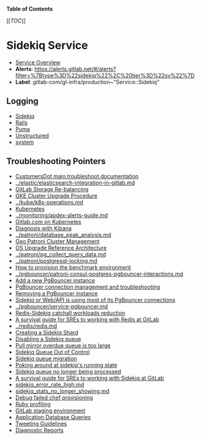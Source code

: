 <!-- MARKER: do not edit this section directly. Edit services/service-catalog.yml then run scripts/generate-docs -->

**Table of Contents**

[[_TOC_]]

# Sidekiq Service

* [Service Overview](https://dashboards.gitlab.net/d/sidekiq-main/sidekiq-overview)
* **Alerts**: <https://alerts.gitlab.net/#/alerts?filter=%7Btype%3D%22sidekiq%22%2C%20tier%3D%22sv%22%7D>
* **Label**: gitlab-com/gl-infra/production~"Service::Sidekiq"

## Logging

* [Sidekiq](https://log.gprd.gitlab.net/goto/d7e4791e63d2a2b192514ac821c9f14f)
* [Rails](https://log.gprd.gitlab.net/goto/86fbcd537588abef69339a352ef81d72)
* [Puma](https://log.gprd.gitlab.net/goto/a2601cff0b6f000339e05cdb9deab58b)
* [Unstructured](https://console.cloud.google.com/logs/viewer?project=gitlab-production&interval=PT1H&resource=gce_instance&advancedFilter=jsonPayload.hostname%3A%22sidekiq%22%0Alabels.tag%3D%22unstructured.production%22&customFacets=labels.%22compute.googleapis.com%2Fresource_name%22)
* [system](https://log.gprd.gitlab.net/goto/72d0f3fdfd8db18db9800cc04d8b6f55)

## Troubleshooting Pointers

* [CustomersDot main troubleshoot documentation](../customersdot/overview.md)
* [../elastic/elasticsearch-integration-in-gitlab.md](../elastic/elasticsearch-integration-in-gitlab.md)
* [GitLab Storage Re-balancing](../gitaly/storage-rebalancing.md)
* [GKE Cluster Upgrade Procedure](../kube/k8s-cluster-upgrade.md)
* [../kube/k8s-operations.md](../kube/k8s-operations.md)
* [Kubernetes](../kube/kubernetes.md)
* [../monitoring/apdex-alerts-guide.md](../monitoring/apdex-alerts-guide.md)
* [Gitlab.com on Kubernetes](../onboarding/gitlab.com_on_k8s.md)
* [Diagnosis with Kibana](../onboarding/kibana-diagnosis.md)
* [../patroni/database_peak_analysis.md](../patroni/database_peak_analysis.md)
* [Geo Patroni Cluster Management](../patroni/geo-patroni-cluster.md)
* [OS Upgrade Reference Architecture](../patroni/os_upgrade_reference_architecture.md)
* [../patroni/pg_collect_query_data.md](../patroni/pg_collect_query_data.md)
* [../patroni/postgresql-locking.md](../patroni/postgresql-locking.md)
* [How to provision the benchmark environment](../patroni/provisioning_bench_env.md)
* [../pgbouncer/patroni-consul-postgres-pgbouncer-interactions.md](../pgbouncer/patroni-consul-postgres-pgbouncer-interactions.md)
* [Add a new PgBouncer instance](../pgbouncer/pgbouncer-add-instance.md)
* [PgBouncer connection management and troubleshooting](../pgbouncer/pgbouncer-connections.md)
* [Removing a PgBouncer instance](../pgbouncer/pgbouncer-remove-instance.md)
* [Sidekiq or Web/API is using most of its PgBouncer connections](../pgbouncer/pgbouncer-saturation.md)
* [../pgbouncer/service-pgbouncer.md](../pgbouncer/service-pgbouncer.md)
* [Redis-Sidekiq catchall workloads reduction](../redis/redis-sidekiq-catchall-workloads-reduction.md)
* [A survival guide for SREs to working with Redis at GitLab](../redis/redis-survival-guide-for-sres.md)
* [../redis/redis.md](../redis/redis.md)
* [Creating a Sidekiq Shard](creating-a-shard.md)
* [Disabling a Sidekiq queue](disabling-a-queue.md)
* [Pull mirror overdue queue is too large](large-pull-mirror-queue.md)
* [Sidekiq Queue Out of Control](large-sidekiq-queue.md)
* [Sidekiq queue migration](queue-migration.md)
* [Poking around at sidekiq's running state](sidekiq-inspection.md)
* [Sidekiq queue no longer being processed](sidekiq-queue-not-being-processed.md)
* [A survival guide for SREs to working with Sidekiq at GitLab](sidekiq-survival-guide-for-sres.md)
* [sidekiq_error_rate_high.md](sidekiq_error_rate_high.md)
* [sidekiq_stats_no_longer_showing.md](sidekiq_stats_no_longer_showing.md)
* [Debug failed chef provisioning](../uncategorized/debug-failed-chef-provisioning.md)
* [Ruby profiling](../uncategorized/ruby-profiling.md)
* [GitLab staging environment](../uncategorized/staging-environment.md)
* [Application Database Queries](../uncategorized/tracing-app-db-queries.md)
* [Tweeting Guidelines](../uncategorized/tweeting-guidelines.md)
* [Diagnostic Reports](../web/diagnostic-reports.md)
<!-- END_MARKER -->

<!-- ## Summary -->

<!-- ## Architecture -->

<!-- ## Performance -->

<!-- ## Scalability -->

<!-- ## Availability -->

<!-- ## Durability -->

<!-- ## Security/Compliance -->

<!-- ## Monitoring/Alerting -->

<!-- ## Links to further Documentation -->
